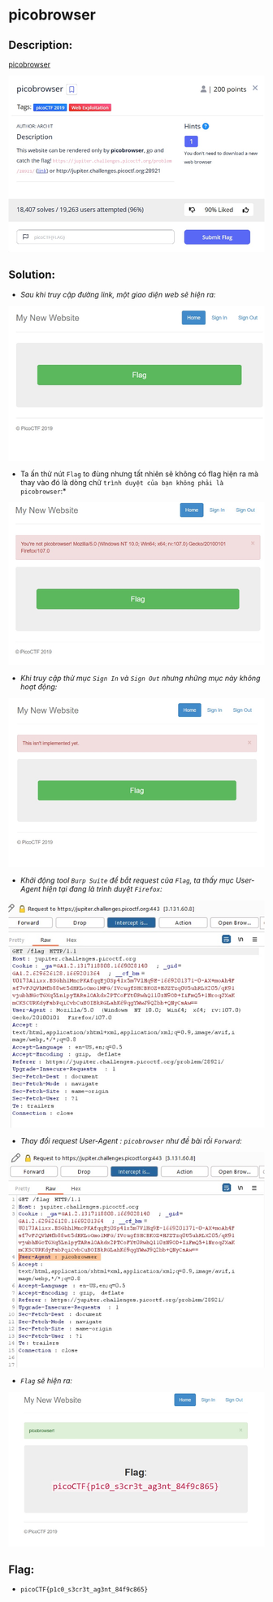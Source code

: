 # picobrowser

## Description:

[picobrowser](https://jupiter.challenges.picoctf.org/problem/28921/flag)

![DES](../picobrowser/images/des.jpg)

## Solution:

* *Sau khi truy cập đường link, một giao diện web sẽ hiện ra:*

![1](../picobrowser/images/image1.jpg)

* Ta ấn thử nút `Flag` to đùng nhưng tất nhiên sẽ không có flag hiện ra mà thay vào đó là dòng chữ `trình duyệt của bạn không phải là picobrowser`:*

![2](../picobrowser/images/image2.jpg)

* *Khi truy cập thử mục `Sign In` và `Sign Out` nhưng những mục này không hoạt động:*

![3](../picobrowser/images/image3.jpg)

* *Khởi động tool `Burp Suite` để bắt request của `Flag`, ta thấy mục User-Agent hiện tại đang là trình duyệt `Firefox`:*

![4](../picobrowser/images/image4.jpg)

* *Thay đổi request User-Agent : `picobrowser` như đề bài rồi `Forward`:*

![5](../picobrowser/images/image5.jpg)

* *`Flag` sẽ hiện ra:*

![FLAG](../picobrowser/images/flag.jpg)

## Flag:

* `picoCTF{p1c0_s3cr3t_ag3nt_84f9c865}`